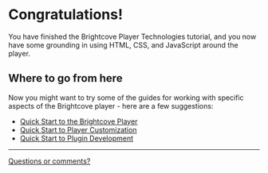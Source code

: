 # Congratulations!

You have finished the Brightcove Player Technologies tutorial, and you now have some grounding in using HTML, CSS, and JavaScript around the player.

## Where to go from here

Now you might want to try some of the guides for working with specific aspects of the Brightcove player - here are a few suggestions:

- [Quick Start to the Brightcove Player](http://docs.brightcove.com/en/video-cloud/brightcove-player/getting-started/quick-start-bc-player.html)
- [Quick Start to Player Customization](http://docs.brightcove.com/en/video-cloud/brightcove-player/guides/customize-quick-start.html)
- [Quick Start to Plugin Development](http://docs.brightcove.com/en/video-cloud/brightcove-player/guides/plugin-dev-quick-start.html)

***

<a id="feedbackMail" href="mailto:docs@brightcove.com">Questions or comments?</a>


